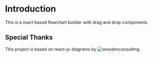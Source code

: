 # Introduction
This is a react based flowchart builder with drag and drop components.



## Special Thanks
This project is based on react-js-diagrams by ![woodenconsulting](https://github.com/woodenconsulting/react-js-diagrams)
